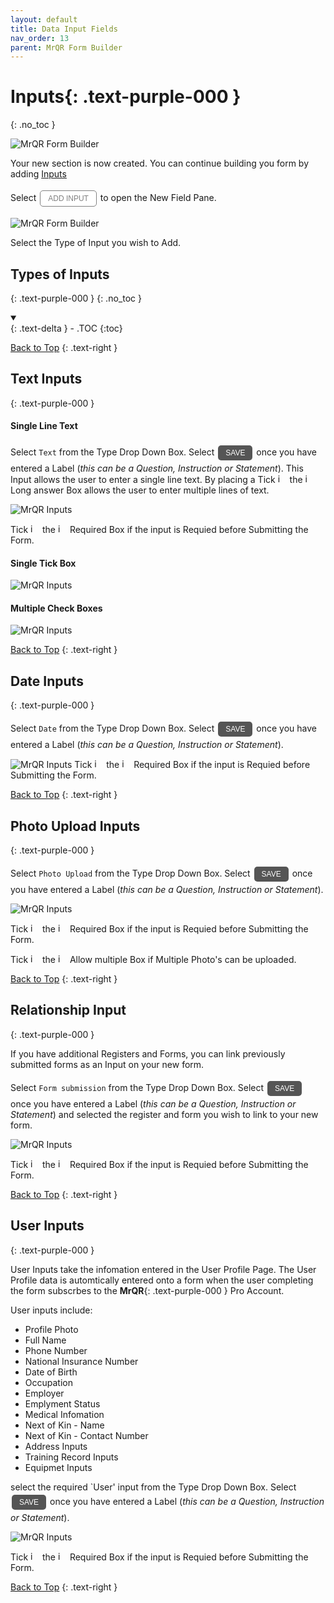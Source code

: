 ```yaml
---
layout: default
title: Data Input Fields
nav_order: 13
parent: MrQR Form Builder
---
```

<html>
<head>
<style>
.button {
  padding: 5px 12px;
  text-align: center;
  text-decoration: none;
  display: inline-block;
  font-size: 12px;
  margin: 4px 2px;
  cursor: pointer; }
.button1 {background-color: #555555;} /* Black */
.button2 {background-color: white;}
.button3 {background-color: red;}
.button1 {color: white;}
.button2 {color: grey;}
.button3 {color: white;}
.button1 {border: none;}
.button2 {border: 1px solid grey}
.button3 {border: none;}
.button1 {border-radius: 5px;}
.button2 {border-radius: 5px;}
.button3 {border-radius: 5px;} 
</style>
</head>
</html>

# **Inputs**{: .text-purple-000 }
{: .no_toc }
  
![MrQR Form Builder](/assets/images/Forms/MrQR_Forms_Header.png "Header")

Your new section is now created. You can continue building you form by adding [Inputs](https://docs.mrqr.me/FormBuilder/Data_Inputs) 

Select <button class="button button2">ADD INPUT</button> to open the New Field Pane. 

![MrQR Form Builder](/assets/images/Forms/MrQR_Form_New_Section_Created.png "Created")

Select the Type of Input you wish to Add.

## Types of Inputs
{: .text-purple-000 }
{: .no_toc }
<details open markdown="block">
  <summary>
  </summary>
  {: .text-delta }
- .TOC
{:toc}
</details>



[Back to Top](https://docs.mrqr.me/Data_Inputs/)
{: .text-right }

## Text Inputs
{: .text-purple-000 }

#### Single Line Text

Select `Text` from the Type Drop Down Box. Select <button class="button button1">SAVE</button> once you have entered a Label (*this can be a Question, Instruction or Statement*). This Input allows the user to enter a single line text. By placing a Tick <img width="15" alt="image" src="https://docs.mrqr.me/assets/images/Forms/MrQR_Tick.png"> the <img width="15" alt="image" src="https://docs.mrqr.me/assets/images/Forms/MrQR_Empty_Box.png"> Long answer Box allows the user to enter multiple lines of text.

![MrQR Inputs](/assets/images/Forms/MrQR_Form_New_Field_Text.png "Text")

Tick <img width="15" alt="image" src="https://docs.mrqr.me/assets/images/Forms/MrQR_Tick.png"> the <img width="15" alt="image" src="https://docs.mrqr.me/assets/images/Forms/MrQR_Empty_Box.png"> Required Box if the input is Requied before Submitting the Form.

#### Single Tick Box

![MrQR Inputs](/assets/images/Forms/MrQR_Text_Single_Option.png "Single Line Text")

#### Multiple Check Boxes

![MrQR Inputs](/assets/images/Forms/MrQR_Text_Multiple_Option.png "Mutltiple Check Box")


[Back to Top](https://docs.mrqr.me/Data_Inputs/)
{: .text-right }

## Date Inputs
{: .text-purple-000 }

Select `Date` from the Type Drop Down Box. Select <button class="button button1">SAVE</button> once you have entered a Label (*this can be a Question, Instruction or Statement*).

![MrQR Inputs](/assets/images/Forms/MrQR_Form__New_Field_Date.png "Date")
Tick <img width="15" alt="image" src="https://docs.mrqr.me/assets/images/Forms/MrQR_Tick.png"> the <img width="15" alt="image" src="https://docs.mrqr.me/assets/images/Forms/MrQR_Empty_Box.png"> Required Box if the input is Requied before Submitting the Form.


[Back to Top](https://docs.mrqr.me/Data_Inputs/)
{: .text-right }

## Photo Upload Inputs
{: .text-purple-000 }

Select `Photo Upload` from the Type Drop Down Box. Select <button class="button button1">SAVE</button> once you have entered a Label (*this can be a Question, Instruction or Statement*).


![MrQR Inputs](/assets/images/Forms/MrQR_Form_New_Field_Image.png "Media")

Tick <img width="15" alt="image" src="https://docs.mrqr.me/assets/images/Forms/MrQR_Tick.png"> the <img width="15" alt="image" src="https://docs.mrqr.me/assets/images/Forms/MrQR_Empty_Box.png"> Required Box if the input is Requied before Submitting the Form.

Tick <img width="15" alt="image" src="https://docs.mrqr.me/assets/images/Forms/MrQR_Tick.png"> the <img width="15" alt="image" src="https://docs.mrqr.me/assets/images/Forms/MrQR_Empty_Box.png"> Allow multiple Box if Multiple Photo's can be uploaded.

[Back to Top](https://docs.mrqr.me/Data_Inputs/)
{: .text-right }

## Relationship Input
{: .text-purple-000 }

If you have additional Registers and Forms, you can link previously submitted forms as an Input on your new form.

Select `Form submission` from the Type Drop Down Box. Select <button class="button button1">SAVE</button> once you have entered a Label (*this can be a Question, Instruction or Statement*) and selected the register and form you wish to link to your new form.

![MrQR Inputs](/assets/images/Forms/MrQR_Form_New_Field_Form.png "Text")

Tick <img width="15" alt="image" src="https://docs.mrqr.me/assets/images/Forms/MrQR_Tick.png"> the <img width="15" alt="image" src="https://docs.mrqr.me/assets/images/Forms/MrQR_Empty_Box.png"> Required Box if the input is Requied before Submitting the Form.

[Back to Top](https://docs.mrqr.me/Data_Inputs/)
{: .text-right }

## User Inputs
{: .text-purple-000 }

User Inputs take the infomation entered in the User Profile Page. The User Profile data is automtically entered onto a form when the user completing the form subscrbes to the **MrQR**{: .text-purple-000 } Pro Account.

User inputs include:
* Profile Photo
* Full Name
* Phone Number
* National Insurance Number
* Date of Birth
* Occupation
* Employer
* Emplyment Status
* Medical Infomation
* Next of Kin - Name
* Next of Kin - Contact Number
* Address Inputs
* Training Record Inputs
* Equipmet Inputs

select the required `User' input from the Type Drop Down Box. Select <button class="button button1">SAVE</button> once you have entered a Label (*this can be a Question, Instruction or Statement*).

![MrQR Inputs](/assets/images/Forms/MrQR_Inputs_User.png "User Inputs")

Tick <img width="15" alt="image" src="https://docs.mrqr.me/assets/images/Forms/MrQR_Tick.png"> the <img width="15" alt="image" src="https://docs.mrqr.me/assets/images/Forms/MrQR_Empty_Box.png"> Required Box if the input is Requied before Submitting the Form.

[Back to Top](https://docs.mrqr.me/Data_Inputs/)
{: .text-right }
